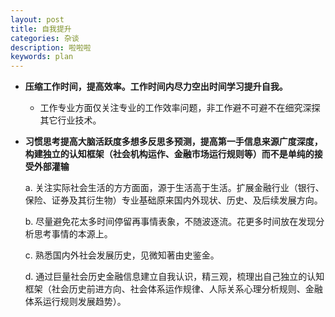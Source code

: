 ```yaml
---
layout: post
title: 自我提升
categories: 杂谈
description: 啦啦啦
keywords: plan
---
```


- **压缩工作时间，提高效率。工作时间内尽力空出时间学习提升自我。**

    - 工作专业方面仅关注专业的工作效率问题，非工作避不可避不在细究深探其它行业技术。
    
- **习惯思考提高大脑活跃度多想多反思多预测，提高第一手信息来源广度深度，构建独立的认知框架（社会机构运作、金融市场运行规则等）而不是单纯的接受外部灌输**

    a. 关注实际社会生活的方方面面，源于生活高于生活。扩展金融行业（银行、保险、证券及其衍生物）专业基础原来国内外现状、历史、及后续发展方向。
    
    b. 尽量避免花太多时间停留再事情表象，不随波逐流。花更多时间放在发现分析思考事情的本源上。
    
    c. 熟悉国内外社会发展历史，见微知著由史鉴金。
    
    d. 通过巨量社会历史金融信息建立自我认识，精三观，梳理出自己独立的认知框架（社会历史前进方向、社会体系运作规律、人际关系心理分析规则、金融体系运行规则发展趋势）。
